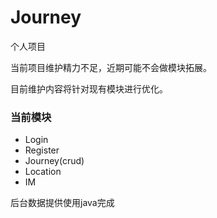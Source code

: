 # Journey
个人项目

当前项目维护精力不足，近期可能不会做模块拓展。

目前维护内容将针对现有模块进行优化。

### 当前模块
- Login
- Register
- Journey(crud)
- Location
- IM

后台数据提供使用java完成
